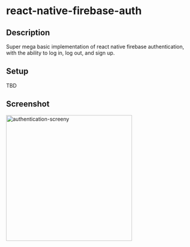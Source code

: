 # react-native-firebase-auth

## Description
Super mega basic implementation of react native firebase authentication, with the ability to log in, log out, and sign up.

## Setup
TBD

## Screenshot
<img width="342" alt="authentication-screeny" src="https://user-images.githubusercontent.com/5115364/27505085-ba153bf2-585c-11e7-801c-b77455be99ae.png">
